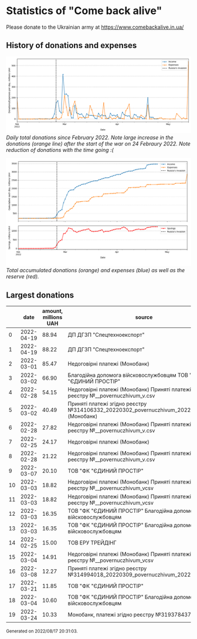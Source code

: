 # Statistics of "Come back alive"

Please donate to the Ukrainian army at https://www.comebackalive.in.ua/

## History of donations and expenses

![](figs/daily.png)
_Daily total donations since February 2022._
_Note large increase in the donations (orange line) after the start of the war on 24 Febraury 2022._
_Note reduction of donations with the time going :(_ 


![](figs/daily_cum.png)
_Total accumulated donations (orange) and expenses (blue) as well as the reserve (red)._

## Largest donations

|    | date       |   amount, millions UAH | source                                                                                      |
|----|------------|------------------------|---------------------------------------------------------------------------------------------|
|  0 | 2022-04-19 |                  88.94 | ДП ДГЗП "Спецтехноекспорт"                                                                  |
|  1 | 2022-04-19 |                  88.22 | ДП ДГЗП "Спецтехноекспорт"                                                                  |
|  2 | 2022-03-01 |                  85.47 | Недоговірні платежі (Монобанк)                                                              |
|  3 | 2022-03-02 |                  66.90 | Благодійна допомога війсковослужбовцям  ТОВ "ФК "ЄДИНИЙ ПРОСТІР"                            |
|  4 | 2022-02-28 |                  54.15 | Недоговірні платежі (Монобанк) Приняті платежі згідно реєстру №__povernuczhivum_v.csv       |
|  5 | 2022-03-02 |                  40.49 | Приняті платежі згідно реєстру №314106332_20220302_povernuczhivum_20220301v1.csv (Монобанк) |
|  6 | 2022-02-28 |                  27.82 | Недоговірні платежі (Монобанк) Приняті платежі згідно реєстру №__povernuczhivum_v.csv       |
|  7 | 2022-02-25 |                  24.17 | Недоговірні платежі (Монобанк)                                                              |
|  8 | 2022-02-28 |                  21.22 | Недоговірні платежі (Монобанк) Приняті платежі згідно реєстру №__povernuczhivum_v.csv       |
|  9 | 2022-03-07 |                  20.10 | ТОВ "ФК "ЄДИНИЙ ПРОСТІР"                                                                    |
| 10 | 2022-03-03 |                  18.82 | Недоговірні платежі (Монобанк) Приняті платежі згідно реєстру №__povernuczhivum_vcsv        |
| 11 | 2022-03-03 |                  18.82 | Недоговірні платежі (Монобанк) Приняті платежі згідно реєстру №__povernuczhivum_vcsv        |
| 12 | 2022-03-03 |                  16.35 | ТОВ "ФК "ЄДИНИЙ ПРОСТІР" Благодійна допомога війсковослужбовцям                             |
| 13 | 2022-03-03 |                  16.35 | ТОВ "ФК "ЄДИНИЙ ПРОСТІР" Благодійна допомога війсковослужбовцям                             |
| 14 | 2022-02-25 |                  15.00 | ТОВ ЕРУ ТРЕЙДІНГ                                                                            |
| 15 | 2022-03-04 |                  14.91 | Недоговірні платежі (Монобанк) Приняті платежі згідно реєстру №__povernuczhivum_vcsv        |
| 16 | 2022-03-08 |                  12.27 | Приняті платежі згідно реєстру №314994018_20220309_povernuczhivum_20220304v1.csv            |
| 17 | 2022-03-21 |                  11.85 | ТОВ "ФК "ЄДИНИЙ ПРОСТІР"                                                                    |
| 18 | 2022-03-04 |                  10.60 | ТОВ "ФК "ЄДИНИЙ ПРОСТІР" Благодійна допомога війсковослужбовцям                             |
| 19 | 2022-03-24 |                  10.33 | Монобанк, платежі згідно реєстру №319378437_20220324                                        |

<p><small>Generated on 2022/08/17 20:31:03.</small></p>

